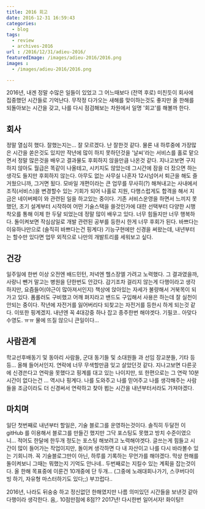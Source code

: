 ```yaml
---
title: 2016 회고
date: 2016-12-31 16:59:43
categories:
  - blog
tags:
  - review
  - archives-2016
url : /2016/12/31/adieu-2016/
featuredImage: /images/adieu-2016/2016.png
images :
  - /images/adieu-2016/2016.png

---
```

2016년, 내겐 정말 수많은 일들이 있었고 그 어느때보다 (전역 후로) 미친듯이 회사에 집중했던 시간들로 기억난다. 무작정 다가오는 새해를 맞이하는것도 좋지만 올 한해를 되돌아보는 시간을 갖고, 나를 다시 점검해보는 차원에서 일명 '회고'를 해볼까 한다.
<!-- more -->

## 회사
정말 열심히 했다. 잘했는지는... 잘 모르겠다. 난 잘한것 같다. 물론 내 하루중에 가장많은 시간을 쏟은것도 있지만 작년에 많이 하지 못하던것을 '날씨'라는 서비스를 홀로 맡으면서 정말 많은것을 배우고 결과물도 후회하지 않을만큼 나온것 같다. 지나고보면 구지 하지 않아도 월급은 똑같이 나올테고, 시키지도 않았는데 그시간에 잠을 더 잤으면 하는 생각도 들지만 후회하지 않는다. 아무도 없는 사무실 나혼자 12시넘어서 퇴근을 해도 즐거웠으니까, 그거면 됬다.
모바일 개편이라는 큰 업무를 무사히(?) 해쳐내고는 사내에서 조직(서비스)을 변경할수 있는 기회가 되어 나홀로 지원, 다행스럽게도 합격을 해서 지금은 네이버페이 와 관련된 일을 하고있는 중이다. 기존 서비스운영을 하면서 느끼지 못했던, 초기 설계부터 시작하여 어떤 기술스택을 쓸것인가에 대한 선택부터 다양한 시행착오를 통해 이제 한 두달 되었는데 정말 많이 배우고 있다. 너무 힘들지만 너무 행복하다.
돌이켜보면 작심삼일로 개발 관련된 공부를 등한시 한게 너무 후회가 된다. 바쁘다는 이유하나만으로 (솔직히 바쁘다는건 핑계다) 기능구현에만 신경을 써왔는데, 내년부터는 할수만 있다면 업무 외적으로 나만의 개발트리를 세워보고 싶다.

## 건강
일주일에 한번 이상 오전엔 배드민턴, 저녁엔 헬스장엘 가려고 노력했다. 그 결과였을까, 사랑니 뺀거 말고는 병원을 단한번도 안갔다. 감기조차 걸리지 않는게 다행이라고 생각하지만, 요즘들어(야근이 많아져서인지) 책상에 앉아있는 자세가 불량해서 거북목이 되가고 있다. 폼롤러도 구비했고 어깨 펴지라고 밴드도 구입해서 사용은 하는데 잘 실천이 안되는 중이다.
작년에 자전거를 잃어버리다 되찾고는 자전거를 등한시 하게 되는것 같다. 이또한 핑계겠지. 내년엔 꼭 4대강중 하나 잡고 종주한번 해야겟다. 기필코.. 아맞다 수영도. ㅠㅠ 물에 뜨질 않으니 큰일이다...

## 사람관계
학교선후배동기 및 동아리 사람들, 군대 동기들 및 소대원들 과 선임 장교분들, 기타 등등... 올해 들어서인지. 연락에 너무 무색할만큼 잊고 살았던것 같다. 지나고보면 다른곳에 신경쓴다고 연락을 못했다고 핑계를 대고 있는 나이지만, 또 한편으로는 그 연락 10분 시간이 없다는건 ... 역시나 핑계다. 나를 도와주고 나를 믿어주고 나를 생각해주는 사람들을 조금이라도 더 신경써서 연락하고 찾아 뵙는 시간을 내년부터서라도 가져야겠다.

## 마치며
일단 첫번째로 내년부터 할일은, 기술 블로그를 운영하는것이다. 솔직히 두달전 이 gitHub 를 이용해서 블로그를 만들긴 했지만 그닥 포스팅도 못했고 방치 수준이였으니... 적어도 한달에 한두개 정도는 포스팅 해보려고 노력해야겟다. 글쓰는게 힘들고 시간이 많이 들어가는 작업이지만, 돌이켜 생각하면 다 내 자산이고 나를 다시 바라볼수 있는 기회니까. 꼭 기술블로그만이 아닌, 하루를 기록하는 무언가를 해야겠다. 막상 한해를 돌이켜보니 그때는 뭐했는지 기억도 안나네..
두번째로는 지킬수 있는 계획을 잡는것이다. 올 한해 목표중에 이룬건 10개중에 단 두개... (그중에 노래대회나가기, 스쿠버다이빙 하기, 자유형 마스터하기도 있다;;) 부끄럽다..

2016년, 나라도 뒤숭숭 하고 정신없던 한해였지만 나름 의미있던 시간들을 보낸것 같아 다행이라 생각한다.
음,. 10점만점에 8점??
2017년! 다시한번 일어서자! 화이팅!!
